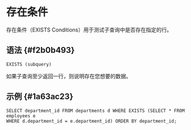 存在条件
====

存在条件（EXISTS Conditions）用于测试子查询中是否存在指定的行。

语法 {#f2b0b493}
--------------

    EXISTS (subquery)

如果子查询至少返回一行，则说明存在您想要的数据。

示例 {#1a63ac23}
--------------

    SELECT department_id FROM departments d WHERE EXISTS (SELECT * FROM employees e 
    WHERE d.department_id = e.department_id) ORDER BY department_id;

